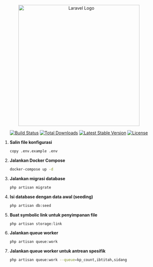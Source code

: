 <p align="center"><a href="https://laravel.com" target="_blank"><img src="https://raw.githubusercontent.com/laravel/art/master/logo-lockup/5%20SVG/2%20CMYK/1%20Full%20Color/laravel-logolockup-cmyk-red.svg" width="400" alt="Laravel Logo"></a></p>

<p align="center">
<a href="https://github.com/laravel/framework/actions"><img src="https://github.com/laravel/framework/workflows/tests/badge.svg" alt="Build Status"></a>
<a href="https://packagist.org/packages/laravel/framework"><img src="https://img.shields.io/packagist/dt/laravel/framework" alt="Total Downloads"></a>
<a href="https://packagist.org/packages/laravel/framework"><img src="https://img.shields.io/packagist/v/laravel/framework" alt="Latest Stable Version"></a>
<a href="https://packagist.org/packages/laravel/framework"><img src="https://img.shields.io/packagist/l/laravel/framework" alt="License"></a>
</p>

1. **Salin file konfigurasi**
   ```sh
   copy .env.example .env
   ```

2. **Jalankan Docker Compose**
   ```sh
   docker-compose up -d
   ```

3. **Jalankan migrasi database**
   ```sh
   php artisan migrate
   ```

4. **Isi database dengan data awal (seeding)**
   ```sh
   php artisan db:seed
   ```

5. **Buat symbolic link untuk penyimpanan file**
   ```sh
   php artisan storage:link
   ```

6. **Jalankan queue worker**
   ```sh
   php artisan queue:work
   ```

7. **Jalankan queue worker untuk antrean spesifik**
   ```sh
   php artisan queue:work --queue=kp_count,ibtitah,sidang
   ```



